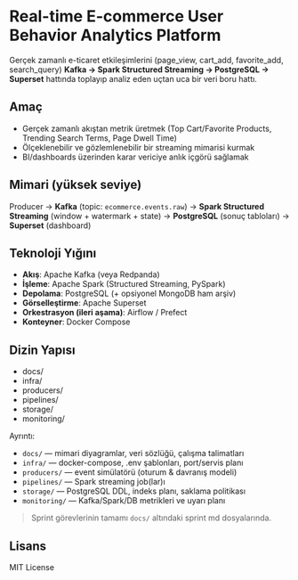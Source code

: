 # Real-time E-commerce User Behavior Analytics Platform

Gerçek zamanlı e-ticaret etkileşimlerini (page_view, cart_add, favorite_add, search_query) **Kafka → Spark Structured Streaming → PostgreSQL → Superset** hattında toplayıp analiz eden uçtan uca bir veri boru hattı.

## Amaç
- Gerçek zamanlı akıştan metrik üretmek (Top Cart/Favorite Products, Trending Search Terms, Page Dwell Time)
- Ölçeklenebilir ve gözlemlenebilir bir streaming mimarisi kurmak
- BI/dashboards üzerinden karar vericiye anlık içgörü sağlamak

## Mimari (yüksek seviye)
Producer → **Kafka** (topic: `ecommerce.events.raw`) → **Spark Structured Streaming** (window + watermark + state) → **PostgreSQL** (sonuç tabloları) → **Superset** (dashboard)

## Teknoloji Yığını
- **Akış**: Apache Kafka (veya Redpanda)
- **İşleme**: Apache Spark (Structured Streaming, PySpark)
- **Depolama**: PostgreSQL (+ opsiyonel MongoDB ham arşiv)
- **Görselleştirme**: Apache Superset
- **Orkestrasyon (ileri aşama)**: Airflow / Prefect
- **Konteyner**: Docker Compose

## Dizin Yapısı
- docs/
- infra/
- producers/
- pipelines/
- storage/
- monitoring/


Ayrıntı:
- `docs/` — mimari diyagramlar, veri sözlüğü, çalışma talimatları
- `infra/` — docker-compose, .env şablonları, port/servis planı
- `producers/` — event simülatörü (oturum & davranış modeli)
- `pipelines/` — Spark streaming job(lar)ı
- `storage/` — PostgreSQL DDL, indeks planı, saklama politikası
- `monitoring/` — Kafka/Spark/DB metrikleri ve uyarı planı


> Sprint görevlerinin tamamı `docs/` altındaki sprint md dosyalarında.

## Lisans
MIT License


